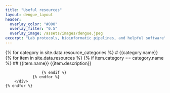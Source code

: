 ```yaml
---
title: "Useful resources"
layout: dengue_layout
header:
  overlay_color: "#000"
  overlay_filter: "0.5"
  overlay_image: /assets/images/dengue.jpeg
excerpt: "Lab protocols, bioinformatic pipelines, and helpful software"
---
```


<div>
    {% for category in site.data.resource_categories %}
        # {{category.name}}
        <div>
                {% for item in site.data.resources %}
                    {% if item.category == category.name %}
                    ## {{item.name}} 
                    {{item.description}}
                        <!-- <figure class="effect-duke">
                            <img src="/assets/images/{{item.picture}}"/>
                            <figcaption>
                                <p>
                                    {{item.name}}<br>
                                    <span class="duke-description">{{item.description}}</span>
                                </p>
                                <a class="btn" href="{{item.link}}" style="color: white !important">Go to website</a>
                            </figcaption>			
                        </figure> -->

                    {% endif %}	
                {% endfor %}
        </div>
    {% endfor %}
</div> 